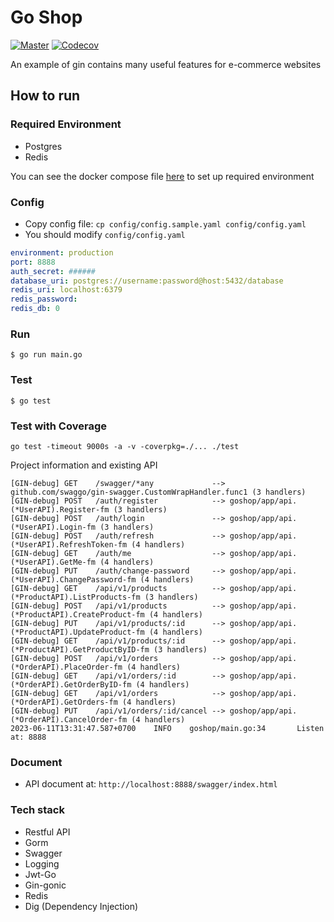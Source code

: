 # Go Shop
[![Master](https://github.com/quangdangfit/goshop/workflows/CI%20GoShop/badge.svg)](https://github.com/quangdangfit/goshop/actions)
[![Codecov](https://img.shields.io/codecov/c/github/quangdangfit/goshop?style=flat-square)](https://codecov.io/gh/quangdangfit/goshop)

An example of gin contains many useful features for e-commerce websites

## How to run

### Required Environment

- Postgres
- Redis

You can see the docker compose file [here](https://github.com/quangdangfit/docker-compose-template/blob/master/base/docker-compose.yml) to set up required environment

### Config
- Copy config file: `cp config/config.sample.yaml config/config.yaml`
- You should modify `config/config.yaml`

```yaml
environment: production
port: 8888
auth_secret: ######
database_uri: postgres://username:password@host:5432/database
redis_uri: localhost:6379
redis_password:
redis_db: 0
```

### Run
```shell script
$ go run main.go 
```

### Test
```shell script
$ go test
```

### Test with Coverage
```shell script
go test -timeout 9000s -a -v -coverpkg=./... ./test
```

Project information and existing API

```
[GIN-debug] GET    /swagger/*any             --> github.com/swaggo/gin-swagger.CustomWrapHandler.func1 (3 handlers)
[GIN-debug] POST   /auth/register            --> goshop/app/api.(*UserAPI).Register-fm (3 handlers)
[GIN-debug] POST   /auth/login               --> goshop/app/api.(*UserAPI).Login-fm (3 handlers)
[GIN-debug] POST   /auth/refresh             --> goshop/app/api.(*UserAPI).RefreshToken-fm (4 handlers)
[GIN-debug] GET    /auth/me                  --> goshop/app/api.(*UserAPI).GetMe-fm (4 handlers)
[GIN-debug] PUT    /auth/change-password     --> goshop/app/api.(*UserAPI).ChangePassword-fm (4 handlers)
[GIN-debug] GET    /api/v1/products          --> goshop/app/api.(*ProductAPI).ListProducts-fm (3 handlers)
[GIN-debug] POST   /api/v1/products          --> goshop/app/api.(*ProductAPI).CreateProduct-fm (4 handlers)
[GIN-debug] PUT    /api/v1/products/:id      --> goshop/app/api.(*ProductAPI).UpdateProduct-fm (4 handlers)
[GIN-debug] GET    /api/v1/products/:id      --> goshop/app/api.(*ProductAPI).GetProductByID-fm (3 handlers)
[GIN-debug] POST   /api/v1/orders            --> goshop/app/api.(*OrderAPI).PlaceOrder-fm (4 handlers)
[GIN-debug] GET    /api/v1/orders/:id        --> goshop/app/api.(*OrderAPI).GetOrderByID-fm (4 handlers)
[GIN-debug] GET    /api/v1/orders            --> goshop/app/api.(*OrderAPI).GetOrders-fm (4 handlers)
[GIN-debug] PUT    /api/v1/orders/:id/cancel --> goshop/app/api.(*OrderAPI).CancelOrder-fm (4 handlers)
2023-06-11T13:31:47.587+0700    INFO    goshop/main.go:34       Listen at: 8888
```

### Document
* API document at: `http://localhost:8888/swagger/index.html`

### Tech stack
- Restful API
- Gorm
- Swagger
- Logging
- Jwt-Go
- Gin-gonic
- Redis
- Dig (Dependency Injection)